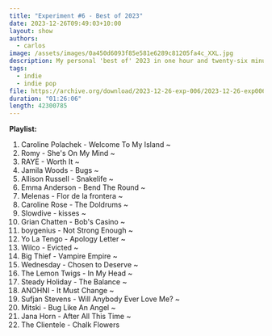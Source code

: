```yaml
---
title: "Experiment #6 - Best of 2023"
date: 2023-12-26T09:49:03+10:00
layout: show
authors:
  - carlos
image: /assets/images/0a450d6093f85e581e6289c81205fa4c_XXL.jpg
description: My personal 'best of' 2023 in one hour and twenty-six minutes. I had to use a different setup for the recording of this show so I hope everything sounds ok!
tags:
  - indie
  - indie pop
file: https://archive.org/download/2023-12-26-exp-006/2023-12-26-exp006.mp3
duration: "01:26:06"
length: 42300785
---
```


**Playlist:**

1.	Caroline Polachek - Welcome To My Island ~
2.	Romy - She's On My Mind ~
3.	RAYE - Worth It ~
4.	Jamila Woods - Bugs ~
5.	Allison Russell - Snakelife ~
6.	Emma Anderson - Bend The Round ~
7.	Melenas - Flor de la frontera ~
8.	Caroline Rose - The Doldrums ~
9.	Slowdive - kisses ~
10.	Grian Chatten - Bob's Casino ~
11.	boygenius - Not Strong Enough ~
12.	Yo La Tengo - Apology Letter ~
13.	Wilco - Evicted ~
14.	Big Thief - Vampire Empire ~
15.	Wednesday - Chosen to Deserve ~
16.	The Lemon Twigs - In My Head ~
17.	Steady Holiday - The Balance ~
18.	ANOHNI - It Must Change ~
19.	Sufjan Stevens - Will Anybody Ever Love Me? ~
20.	Mitski - Bug Like An Angel ~
21.	Jana Horn - After All This Time ~
22.	The Clientele - Chalk Flowers
